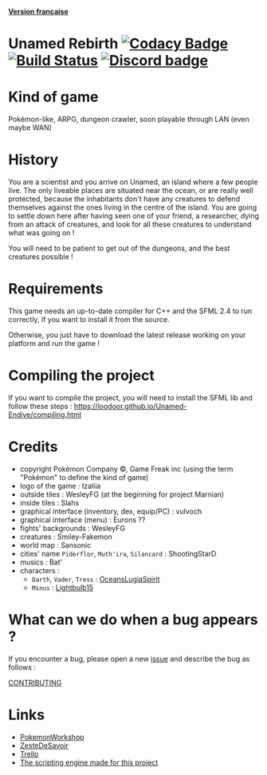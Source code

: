 **[Version française](.github/README-fr.md)**

# Unamed Rebirth [![Codacy Badge](https://api.codacy.com/project/badge/Grade/ae66540cc8d040b7955c6b93c0f9da2e)](https://www.codacy.com/app/folaefolc/Unamed-Endive/dashboard) [![Build Status](https://travis-ci.org/Loodoor/Unamed-Endive.svg?branch=master)](https://travis-ci.org/Loodoor/Unamed-Endive) [![Discord badge](https://img.shields.io/badge/Discord-Unamed__Rebirth-brightgreen.svg?style=flat)](https://discord.gg/AWSWvgU)

Kind of game
============
Pokémon-like, ARPG, dungeon crawler, soon playable through LAN (even maybe WAN)

History
=======
You are a scientist and you arrive on Unamed, an island where a few people live. 
The only liveable places are situated near the ocean, or are really well protected, 
because the inhabitants don't have any creatures to defend themselves against the ones 
living in the centre of the island. You are going to settle down here after having seen 
one of your friend, a researcher, dying from an attack of creatures, and look for 
all these creatures to understand what was going on !

You will need to be patient to get out of the dungeons, and the best creatures possible !

Requirements
============
This game needs an up-to-date compiler for C++ and the SFML 2.4 to run correctly, if you want to install it from the source.

Otherwise, you just have to download the latest release working on your platform and run the game !

Compiling the project
=====================
If you want to compile the project, you will need to install the SFML lib and follow these steps : https://loodoor.github.io/Unamed-Endive/compiling.html 

Credits
=======
* copyright Pokémon Company ©, Game Freak inc (using the term "Pokémon" to define the kind of game)
* logo of the game : Izaliia
* outside tiles : WesleyFG (at the beginning for project Marnian)
* inside tiles : Slahs
* graphical interface (inventory, dex, equip/PC) : vulvoch
* graphical interface (menu) : Eurons ??
* fights' backgrounds : WesleyFG
* creatures : Smiley-Fakemon
* world map : Sansonic
* cities' name `Piderflor`, `Muth'ira`, `Silancard` : ShootingStarD
* musics : Bat'
* characters :
    * `Darth`, `Vader`, `Tress` : [OceansLugiaSpirit](http://oceanslugiaspirit.deviantart.com/)
    * `Minus` : [Lightbulb15](http://lightbulb15.deviantart.com)

What can we do when a bug appears ?
===================================
If you encounter a bug, please open a new [issue](https://github.com/Loodoor/Unamed-Endive/issues/new) 
and describe the bug as follows :

[CONTRIBUTING](.github/CONTRIBUTING.md)


Links
=====
* [PokemonWorkshop](http://pokemonworkshop.com/forum/index.php?topic=3314.0)
* [ZesteDeSavoir](https://zestedesavoir.com/forums/sujet/7064/unamed-rebirth/)
* [Trello](https://trello.com/b/JdzEnDJf)
* [The scripting engine made for this project](https://github.com/Loodoor/Py3ScriptingEngine)
